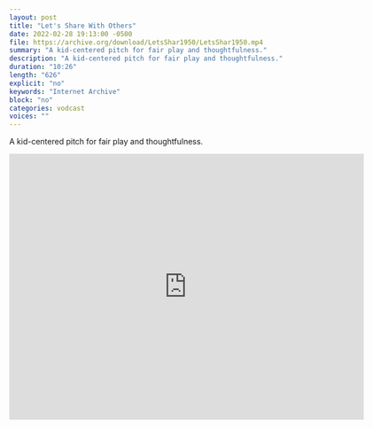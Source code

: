 ```yaml
---
layout: post
title: "Let's Share With Others"
date: 2022-02-28 19:13:00 -0500
file: https://archive.org/download/LetsShar1950/LetsShar1950.mp4
summary: "A kid-centered pitch for fair play and thoughtfulness."
description: "A kid-centered pitch for fair play and thoughtfulness."
duration: "10:26"
length: "626"
explicit: "no" 
keywords: "Internet Archive"
block: "no" 
categories: vodcast
voices: ""
---
```


A kid-centered pitch for fair play and thoughtfulness.

<iframe src="https://archive.org/embed/LetsShar1950" width="640" height="480" frameborder="0" webkitallowfullscreen="true" mozallowfullscreen="true" allowfullscreen></iframe>
